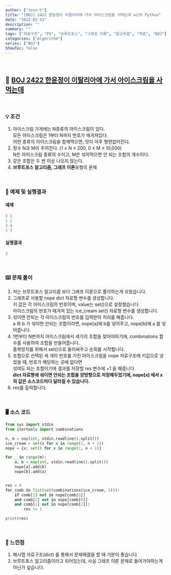 ```yaml
---
author: ["Jxun-h"]
title: "[BOJ] 2422 한윤정이 이탈리아에 가서 아이스크림을 사먹는데 with Python"
date: "2022-02-13"
description: ""
summary: ""
tags: ["자료구조", "PS", "브루트포스", "그래프 이론", "알고리즘", "백준", "BOJ"]
categories: ["Algorithm"]
series: ["BOJ"]
ShowToc: false
---
```


<br>

## 📌 <a href="https://www.acmicpc.net/problem/2422" target="_blank">BOJ 2422 한윤정이 이탈리아에 가서 아이스크림을 사먹는데</a>

<br>

### 💡 조건

1.  아이스크림 가게에는 N종류의 아이스크림이 있다.  
    모든 아이스크림은 1부터 N까지 번호가 매겨져있다.  
    어떤 종류의 아이스크림을 함께먹으면, 맛이 아주 형편없어진다.
2.  정수 N과 M이 주어진다. (1 ≤ N ≤ 200, 0 ≤ M ≤ 10,000)  
    N은 아이스크림 종류의 수이고, M은 섞어먹으면 안 되는 조합의 개수이다.
3.  같은 조합은 두 번 이상 나오지 않는다.
4.  **브루트포스 알고리즘, 그래프 이론**유형의 문제

<br>

### 🔖 예제 및 실행결과

#### 예제

```py
5 3
1 2
3 4
1 3
```

#### 실행결과

```py
3
```

<br>

### ⌨️ 문제 풀이

1.  저는 브루트포스 알고리즘 보다 그래프 이론으로 풀이하는게 쉬웠습니다.
2.  그래프로 사용할 nope dict 자료형 변수를 생성합니다.  
    키 값은 각 아이스크림의 번호이며, value는 set()으로 설정했습니다.  
    아이스크림의 번호가 매겨져 있는 ice_cream set() 자료형 변수를 생성합니다.
3.  섞이면 안되는 각 아이스크림의 번호를 입력받아 처리를 해줍니다.  
    a 와 b 가 섞이면 안되는 조합이라면, nope[a]에 b를 넣어주고, nope[b]에 a 를 넣어줍니다.
4.  1번부터 N번까지 아이스크림에서 세가지 조합을 찾아야하기에, combinations 함수를 사용하여 조합을 만들어줍니다.  
    중복방지를 위해서 set()으로 둘러싸주고 순회를 시작합니다.
5.  조합으로 선택된 세 개의 번호를 가진 아이스크림을 nope 자료구조에 키값으로 넣었을 때, 번호가 해당하는 곳에 없다면  
    섞여도 되는 조합이기에 결과를 저장할 res 변수에 +1 을 해줍니다.  
    **dict 자료형에 섞이면 안되는 조합을 양방향으로 저장해두었기에, nope[x] 에서 x의 값은 소스코드마다 달라질 수 있습니다.**
6.  res를 출력합니다.

<br>

### 🖥 소스 코드

```py
from sys import stdin
from itertools import combinations

n, m = map(int, stdin.readline().split())
ice_cream = set(x for x in range(1, n + 1))
nope = {x: set() for x in range(1, n + 1)}

for _ in range(m):
    a, b = map(int, stdin.readline().split())
    nope[a].add(b)
    nope[b].add(a)


res = 0
for comb in list(set(combinations(ice_cream, 3))):
    if comb[1] not in nope[comb[0]] 
    and comb[2] not in nope[comb[0]] 
    and comb[1] not in nope[comb[2]]:
        res += 1

print(res)
```

<br>

### 💾 느낀점

1.  해시맵 자료구조(dict) 를 통해서 문제해결을 할 때 기분이 좋습니다.
2.  브루트포스 알고리즘이라고 되어있는데, 사실 그래프 이론 문제로 들어가야하는게 아닌가 싶습니다.